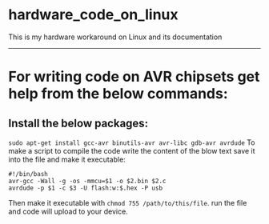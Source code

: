 # hardware_code_on_linux
This is my hardware workaround on Linux and its documentation
***
# For writing code on AVR chipsets get help from the below commands:
## Install the below packages:
```sudo apt-get install gcc-avr binutils-avr avr-libc gdb-avr avrdude```
To make a script to compile the code write the content of the blow text save it into the file and make it executable:
```
#!/bin/bash
avr-gcc -Wall -g -os -mmcu=$1 -o $2.bin $2.c
avrdude -p $1 -c $3 -U flash:w:$.hex -P usb
```
Then make it executable with ```chmod 755 /path/to/this/file```.
run the file and code will upload to your device.

